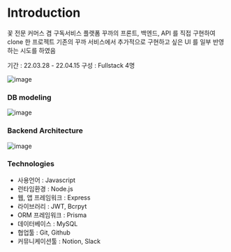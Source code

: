 # Introduction

꽃 전문 커머스 겸 구독서비스 플랫폼 꾸까의 프론트, 백엔드, API 를 직접 구현하여 clone 한 프로젝트 
기존의 꾸까 서비스에서 추가적으로 구현하고 싶은 UI 를 일부 반영하는 시도를 하였음

기간 : 22.03.28 - 22.04.15
구성 : Fullstack 4명 

![image](https://user-images.githubusercontent.com/98023289/162653197-73f5d1d0-6a89-4126-902e-3cba63a5f115.png)


### DB modeling

![image](https://user-images.githubusercontent.com/98023289/162653302-f013fd10-11ef-4d24-b980-5baf15c8c4f9.png)


### Backend Architecture
![image](https://user-images.githubusercontent.com/98023289/162653391-d050231b-6710-4f5a-b5fb-a7ad40158ed3.png)


### Technologies
- 사용언어 : Javascript
- 런타임환경 : Node.js
- 웹, 앱 프레임워크 : Express
- 라이브러리 : JWT, Bcrpyt
- ORM 프레임워크 : Prisma
- 데이터베이스 : MySQL
- 협업툴 : Git, Github
- 커뮤니케이션툴 : Notion, Slack
